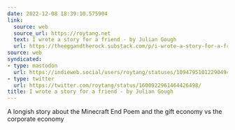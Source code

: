 ```yaml
---
date: 2022-12-08 18:39:10.575904
link:
  source: web
  source_url: https://roytang.net
  text: I wrote a story for a friend - by Julian Gough
  url: https://theeggandtherock.substack.com/p/i-wrote-a-story-for-a-friend
source: web
syndicated:
- type: mastodon
  url: https://indieweb.social/users/roytang/statuses/109479510122904942
- type: twitter
  url: https://twitter.com/roytang/status/1600922961464426498/
title: I wrote a story for a friend - by Julian Gough
---
```


A longish story about the Minecraft End Poem and the gift economy vs the corporate economy